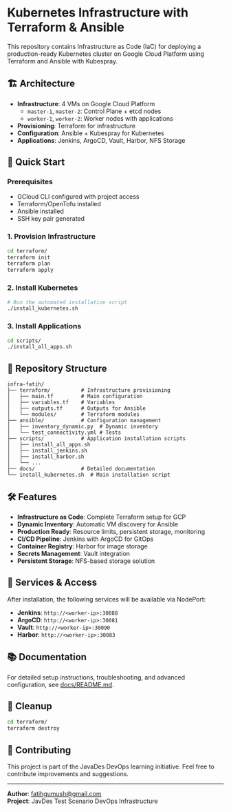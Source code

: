 # Kubernetes Infrastructure with Terraform & Ansible

This repository contains Infrastructure as Code (IaC) for deploying a production-ready Kubernetes cluster on Google Cloud Platform using Terraform and Ansible with Kubespray.

## 🏗️ Architecture

- **Infrastructure**: 4 VMs on Google Cloud Platform
  - `master-1`, `master-2`: Control Plane + etcd nodes
  - `worker-1`, `worker-2`: Worker nodes with applications
- **Provisioning**: Terraform for infrastructure
- **Configuration**: Ansible + Kubespray for Kubernetes
- **Applications**: Jenkins, ArgoCD, Vault, Harbor, NFS Storage

## 🚀 Quick Start

### Prerequisites
- GCloud CLI configured with project access
- Terraform/OpenTofu installed
- Ansible installed
- SSH key pair generated

### 1. Provision Infrastructure
```bash
cd terraform/
terraform init
terraform plan
terraform apply
```

### 2. Install Kubernetes
```bash
# Run the automated installation script
./install_kubernetes.sh
```

### 3. Install Applications
```bash
cd scripts/
./install_all_apps.sh
```

## 📁 Repository Structure

```
infra-fatih/
├── terraform/          # Infrastructure provisioning
│   ├── main.tf         # Main configuration
│   ├── variables.tf    # Variables
│   ├── outputs.tf      # Outputs for Ansible
│   └── modules/        # Terraform modules
├── ansible/            # Configuration management
│   ├── inventory_dynamic.py  # Dynamic inventory
│   └── test_connectivity.yml # Tests
├── scripts/            # Application installation scripts
│   ├── install_all_apps.sh
│   ├── install_jenkins.sh
│   ├── install_harbor.sh
│   └── ...
├── docs/               # Detailed documentation
└── install_kubernetes.sh  # Main installation script
```

## 🛠️ Features

- **Infrastructure as Code**: Complete Terraform setup for GCP
- **Dynamic Inventory**: Automatic VM discovery for Ansible
- **Production Ready**: Resource limits, persistent storage, monitoring
- **CI/CD Pipeline**: Jenkins with ArgoCD for GitOps
- **Container Registry**: Harbor for image storage
- **Secrets Management**: Vault integration
- **Persistent Storage**: NFS-based storage solution

## 🔧 Services & Access

After installation, the following services will be available via NodePort:

- **Jenkins**: `http://<worker-ip>:30088`
- **ArgoCD**: `http://<worker-ip>:30081`
- **Vault**: `http://<worker-ip>:30090`
- **Harbor**: `http://<worker-ip>:30083`

## 📚 Documentation

For detailed setup instructions, troubleshooting, and advanced configuration, see [docs/README.md](docs/README.md).

## 🧹 Cleanup

```bash
cd terraform/
terraform destroy
```

## 🤝 Contributing

This project is part of the JavaDes DevOps learning initiative. Feel free to contribute improvements and suggestions.

---

**Author**: fatihgumush@gmail.com  
**Project**: JavDes Test Scenario DevOps Infrastructure
